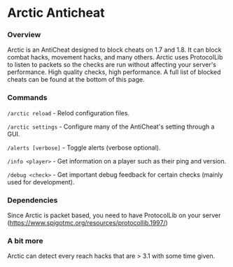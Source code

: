 # Arctic Anticheat

### Overview

Arctic is an AntiCheat designed to block cheats on 1.7 and 1.8. It can block combat hacks, movement hacks, and many
others. Arctic uses ProtocolLib to listen to packets so the checks are run without affecting your server's performance.
High quality checks, high performance. A full list of blocked cheats can be found at the bottom of this page.

### Commands

`/arctic reload` - Relod configuration files.

`/arctic settings` - Configure many of the AntiCheat's setting through a GUI.

`/alerts [verbose]` - Toggle alerts (verbose optional).

`/info <player>` - Get information on a player such as their ping and version.

`/debug <check>` - Get important debug feedback for certain checks (mainly used for development).

### Dependencies

Since Arctic is packet based, you need to have ProtocolLib on your
server (https://www.spigotmc.org/resources/protocollib.1997/)

### A bit more

Arctic can detect every reach hacks that are > 3.1 with some time given.

